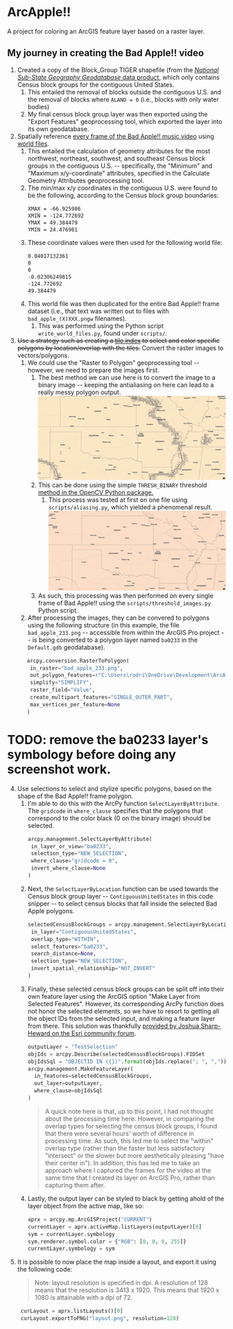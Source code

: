 # ArcApple!!
A project for coloring an ArcGIS feature layer based on a raster layer.
## My journey in creating the Bad Apple!! video
1. Created a copy of the Block_Group TIGER shapefile (from the [*National Sub-State Geography Geodatabase* data product](https://www.census.gov/geographies/mapping-files/time-series/geo/tiger-geodatabase-file.2023.html), which only contains Census block groups for the contiguous United States.
   1. This entailed the removal of blocks outside the contiguous U.S. and the removal of blocks where `ALAND = 0` (i.e., blocks with only water bodies)
   2. My final census block group layer was then exported using the "Export Features" geoprocessing tool, which exported the layer into its own geodatabase.
2. Spatially reference [every frame of the Bad Apple!! music video](https://archive.org/details/bad_apple_is.7z) using [world files](https://gavinr.com/georeference-image-extent-arcgis-pro/).
   1. This entailed the calculation of geometry attributes for the most northwest, northeast, southwest, and southeast Census block groups in the contiguous U.S. -- specifically, the "Minimum" and "Maximum x/y-coordinate" attributes, specified in the Calculate Geometry Attributes geoprocessing tool.
   2. The min/max x/y coordinates in the contiguous U.S. were found to be the following, according to the Census block group boundaries:
         ```
         XMAX = -66.925986
         XMIN = -124.772692
         YMAX = 49.384479
         YMIN = 24.476981
         ```
   3. These coordinate values were then used for the following world file:
         ```
         0.04017132361
         0
         0
         -0.02306249815
         -124.772692
         49.384479
         ```
   4. This world file was then duplicated for the entire Bad Apple!! frame dataset (i.e., that text was written out to files with `bad_apple_(X)XXX.pngw` filenames).
      1. This was performed using the Python script `write_world_files.py`, found under `scripts/`.
3. ~~Use a strategy such as creating a [tile index](https://gis.stackexchange.com/questions/229133/how-to-select-the-polygons-based-on-a-raster) to select and color specific polygons by location/overlap with the tiles.~~
   Convert the raster images to vectors/polygons.
   1. We could use the "Raster to Polygon" geoprocessing tool -- however, we need to prepare the images first.
      1. The best method we can use here is to convert the image to a binary image -- keeping the antialiasing on here can lead to a really messy polygon output.
      ![A messy polygon layer, converted from an anti-aliased raster image.](img/bad_polygon.png)
      2. This can be done using the simple `THRESH_BINARY` threshold [method in the OpenCV Python package.](https://docs.opencv.org/4.x/d7/d4d/tutorial_py_thresholding.html)
         1. This process was tested at first on one file using `scripts/aliasing.py`, which yielded a phenomenal result.
         ![A picture of a cleaned-up polygon layer.](img/good_polygon.png)
      3. As such, this processing was then performed on every single frame of Bad Apple!! using the `scripts/threshold_images.py` Python script.
   2. After processing the images, they can be convered to polygons using the following structure (in this example, the file `bad_apple_233.png` -- accessible from within the ArcGIS Pro project -- is being converted to a polygon layer named `ba0233` in the `Default.gdb` geodatabase).
   ```py
      arcpy.conversion.RasterToPolygon(
       in_raster="bad_apple_233.png",
       out_polygon_features=r"C:\Users\rodri\OneDrive\Development\ArcApple\arcgis\Default.gdb\ba0233",
       simplify="SIMPLIFY",
       raster_field="Value",
       create_multipart_features="SINGLE_OUTER_PART",
       max_vertices_per_feature=None
      )
   ```
# TODO: remove the ba0233 layer's symbology before doing any screenshot work.
4. Use selections to select and stylize specific polygons, based on the shape of the Bad Apple!! frame polygon.
   1. I'm able to do this with the ArcPy function `SelectLayerByAttribute`. The `gridcode` in `where_clause` specifies that the polygons that correspond to the color black (0 on the binary image) should be selected.
      ```py
      arcpy.management.SelectLayerByAttribute(
       in_layer_or_view="ba0233",
       selection_type="NEW_SELECTION",
       where_clause="gridcode = 0",
       invert_where_clause=None
      )
      ```
   2. Next, the `SelectLayerByLocation` function can be used towards the Census block group layer -- `ContiguousUnitedStates` in this code snipper -- to select census blocks that fall inside the selected Bad Apple polygons.
      ```py
      selectedCensusBlockGroups = arcpy.management.SelectLayerByLocation(
       in_layer="ContiguousUnitedStates",
       overlap_type="WITHIN",
       select_features="ba0233",
       search_distance=None,
       selection_type="NEW_SELECTION",
       invert_spatial_relationship="NOT_INVERT"
      )
      ```
   3. Finally, these selected census block groups can be split off into their own feature layer using the ArcGIS option "Make Layer from Selected Features".
      However, its corresponding ArcPy function does not honor the selected elements, so we have to resort to getting all the object IDs from the selected
      input, and making a feature layer from there. This solution was thankfully [provided by Joshua Sharp-Heward on the Esri community forum](https://community.esri.com/t5/arcgis-pro-questions/make-layer-from-selected-features-using-arcpy/td-p/1276070).
      ```py
      outputLayer = "TestSelection"
      objIds = arcpy.Describe(selectedCensusBlockGroups).FIDSet
      objIdsSql = "OBJECTID IN ({})".format(objIds.replace("; ", ","))
      arcpy.management.MakeFeatureLayer(
        in_features=selectedCensusBlockGroups,
        out_layer=outputLayer,
        where_clause=objIdsSql
      )
      ```
      > A quick note here is that, up to this point, I had not thought about the processing time here. However, in comparing the overlap types
      for selecting the census block groups, I found that there were several hours' worth of difference in processing time. As such, this led
      me to select the "within" overlap type (rather than the faster but less satisfactory "intersect" or the slower but more aesthetically pleasing "have their center in").
      In addition, this has led me to take an approach where I captured the frames for the video at the same time that I created its layer on ArcGIS Pro,
      rather than capturing them after.
   4. Lastly, the output layer can be styled to black by getting ahold of the layer object from the active map, like so:
      ```py
      aprx = arcpy.mp.ArcGISProject("CURRENT")
      currentLayer = aprx.activeMap.listLayers(outputLayer)[0]
      sym = currentLayer.symbology
      sym.renderer.symbol.color = {"RGB": [0, 0, 0, 255]}
      currentLayer.symbology = sym
      ```
5. It is possible to now place the map inside a layout, and export it using the following code:
   > Note: layout resolution is specified in dpi. A resolution of 128 means that the resolution is 3413 x 1920. This means that 1920 x 1080 is attainable with a dpi of 72.
   ```py
    curLayout = aprx.listLayouts()[0]
    curLayout.exportToPNG("layout.png", resolution=128)
   ```